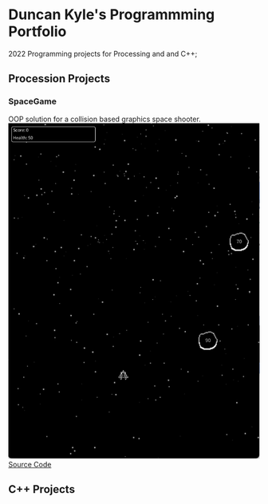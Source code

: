# Duncan Kyle's Programmming Portfolio

2022 Programming projects for Processing and and C++;

## Procession Projects

### SpaceGame
OOP solution for a collision based graphics space shooter.
![SpaceGame](https://github.com/dunc-punc-schunc/ProgrammingPortfolio/blob/gh-pages/images/spacegame.png?raw=true)
[Source Code](https://github.com/dunc-punc-schunc/ProgrammingPortfolio/blob/gh-pages/src/SpaceGame.zip)

## C++ Projects

